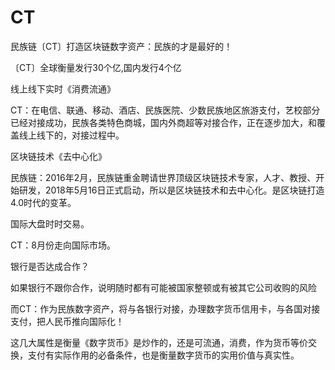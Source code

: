 # CT
民族链〔CT〕打造区块链数字资产：民族的才是最好的！

〔CT〕全球衡量发行30个亿,国内发行4个亿

线上线下实时《消费流通》

CT：在电信、联通、移动、酒店、民族医院、少数民族地区旅游支付，艺校部分已经对接成功，民族各类特色商城，国内外商超等对接合作，正在逐步加大，和覆盖线上线下的，对接过程中。

区块链技术《去中心化》

民族链：2016年2月，民族链重金聘请世界顶级区块链技术专家，人才、教授、开始研发，2018年5月16日正式启动，所以是区块链技术和去中心化。是区块链打造4.0时代的变革。

国际大盘时时交易。

CT：8月份走向国际市场。

银行是否达成合作？

如果银行不跟你合作，说明随时都有可能被国家整顿或有被其它公司收购的风险

而CT：作为民族数字资产，将与各银行对接，办理数字货币信用卡，与各国对接支付，把人民币推向国际化！

这几大属性是衡量《数字货币》是炒作的，还是可流通，消费，作为货币等价交换，支付有实际作用的必备条件，也是衡量数字货币的实用价值与真实性。
